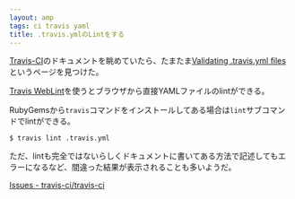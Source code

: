 ```yaml
---
layout: amp
tags: ci travis yaml
title: .travis.ymlのLintをする
---
```

[Travis-CI](https://travis-ci.org/)のドキュメントを眺めていたら、たまたま[Validating .travis.yml files](https://docs.travis-ci.com/user/travis-lint)というページを見つけた。

[Travis WebLint](http://lint.travis-ci.org/)を使うとブラウザから直接YAMLファイルのlintができる。

RubyGemsから`travis`コマンドをインストールしてある場合は`lint`サブコマンドでlintができる。

```console
$ travis lint .travis.yml
```

ただ、lintも完全ではないらしくドキュメントに書いてある方法で記述してもエラーになるなど、間違った結果が表示されることも多いようだ。

[Issues - travis-ci/travis-ci](https://github.com/travis-ci/travis-ci/issues?q=lint)
